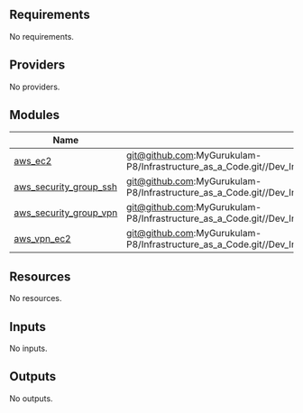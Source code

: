 <!-- BEGIN_TF_DOCS -->
## Requirements

No requirements.

## Providers

No providers.

## Modules

| Name | Source | Version |
|------|--------|---------|
| <a name="module_aws_ec2"></a> [aws\_ec2](#module\_aws\_ec2) | git@github.com:MyGurukulam-P8/Infrastructure_as_a_Code.git//Dev_Infrastructure/Modules/child_module/Openvpn/eip | Dev |
| <a name="module_aws_security_group_ssh"></a> [aws\_security\_group\_ssh](#module\_aws\_security\_group\_ssh) | git@github.com:MyGurukulam-P8/Infrastructure_as_a_Code.git//Dev_Infrastructure/Modules/child_module/Openvpn/ssh_sg | Dev |
| <a name="module_aws_security_group_vpn"></a> [aws\_security\_group\_vpn](#module\_aws\_security\_group\_vpn) | git@github.com:MyGurukulam-P8/Infrastructure_as_a_Code.git//Dev_Infrastructure/Modules/child_module/Openvpn/vpn_sg | Dev |
| <a name="module_aws_vpn_ec2"></a> [aws\_vpn\_ec2](#module\_aws\_vpn\_ec2) | git@github.com:MyGurukulam-P8/Infrastructure_as_a_Code.git//Dev_Infrastructure/Modules/child_module/Openvpn/ec2 | Dev |

## Resources

No resources.

## Inputs

No inputs.

## Outputs

No outputs.
<!-- END_TF_DOCS -->